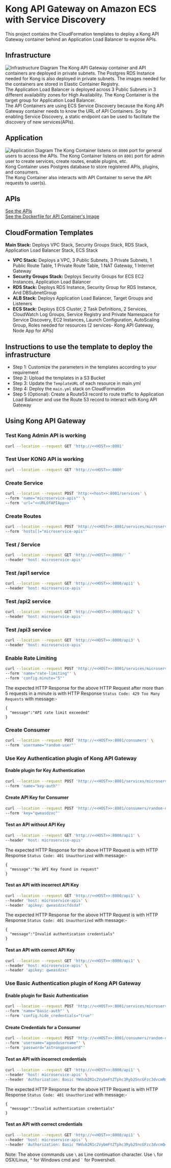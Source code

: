 # Kong API Gateway on Amazon ECS with Service Discovery

This project contains the CloudFormation templates to deploy a Kong API Gateway container behind an Application Load Balancer to expose APIs.

## Infrastructure
![Infrastructure Diagram](./images/Project1-Infrastructure.png)
The Kong API Gateway container and API containers are deployed in private subnets. The Postgres RDS Instance needed for Kong is also deployed in private subnets. The images needed for the containers are stored in Elastic Container Registry.\
The Application Load Balancer is deployed across 3 Public Subnets in 3 different availability zones for High Availability. The Kong Container is the target group for Application Load Balancer.\
The API Containers are using ECS Service Discovery because the Kong API Gateway container needs to know the URL of API Containers. So by enabling Service Discovery, a static endpoint can be used to facilitate the discovery of new services(APIs).

## Application
![Application Diagram](./images/Project1-Application.png)
The Kong Container listens on `8000` port for general users to access the APIs. The Kong Container listens on `8001` port for admin user to create services, create routes, enable plugins, etc.\
Kong Container uses Postgres database to store registered APIs, plugins, and consumers.\
The Kong Container also interacts with API Container to serve the API requests to user(s).

## APIs
[See the APIs](./Api/app.js "See the APIs")\
[See the Dockerfile for API Container's Image](./Api/Dockerfile "See the Dockerfile for API Container's Image")
## CloudFormation Templates

**Main Stack:** Deploys VPC Stack, Security Groups Stack, RDS Stack, Application Load Balancer Stack, ECS Stack
- **VPC Stack:** Deploys a VPC, 3 Public Subnets, 3 Private Subnets, 1 Public Route Table, 1 Private Route Table, 1 NAT Gateway, 1 Internet Gateway
- **Security Groups Stack:** Deploys Security Groups for ECS EC2 Instances, Application Load Balancer
- **RDS Stack:** Deploys RDS Instance, Security Group for RDS Instance, And DBSubnetGroup
- **ALB Stack:** Deploys Application Load Balancer, Target Groups and Listeners
- **ECS Stack:** Deploys ECS Cluster, 2 Task Definitions, 2 Services, CloudWatch Log Groups, Service Registry and Private Namespace for Service Discovery, EC2 Instances, Launch Configuration, AutoScaling Group, Roles needed for resources (2 services- Kong API Gateway, Node App for APIs)

## Instructions to use the  template to deploy the infrastructure
- Step 1: Customize the parameters in the templates according to your requirement
- Step 2: Upload the templates in a S3 Bucket
- Step 3: Update the `TemplateURL` of each resource in main.yml
- Step 4: Deploy the `main.yml` stack on CloudFormation
- Step 5 (Optional): Create a Route53 record to route traffic to Application Load Balancer and use the Route 53 record to interact with Kong API Gateway

## Using Kong API Gateway
### Test Kong Admin API is working

```bash
curl --location --request GET 'http://<<HOST>>:8001'
```

### Test User KONG API is working

```bash
curl --location --request GET 'http://<<HOST>>:8000'
```

### Create Service
```bash
curl --location --request POST 'http:<<host>>:8001/services' \
--form 'name="microservice-apis"' \
--form 'url="<<URLOfAPIApp>>'
```

### Create Routes
```bash
curl --location --request POST 'http://<<HOST>>:8001/services/microservice-apis/routes' \
--form 'hosts[]="microservice-apis"'
```

### Test / Service
```bash
curl --location --request GET 'http://<<HOST>>:8000/' `
--header 'host: microservice-apis'
```

### Test /api1 service
```bash
curl --location --request GET 'http://<<HOST>>:8000/api1' \
--header 'host: microservice-apis'
```

### Test /api2 service
```bash
curl --location --request GET 'http://<<HOST>>:8000/api2' \
--header 'host: microservice-apis'
```

### Test /api3 service
```bash
curl --location --request GET 'http://<<HOST>>:8000/api3' \
--header 'host: microservice-apis'
```

### Enable Rate Limiting
```bash
curl --location --request POST 'http://<<HOST>>:8001/services/microservice-apis/plugins/' \
--form 'name="rate-limiting"' \
--form 'config.minute="5"'
```

The expected HTTP Response for the above HTTP Request after more than 5 requests in a minute is with HTTP Response `Status Code: 429 Too Many Requests` with message:-
```
{
  "message":"API rate limit exceeded"
}
```
### Create Consumer
```bash
curl --location --request POST 'http://<<HOST>>:8001/consumers' \
--form 'username="random-user"'
```

### Use Key Authentication plugin of Kong API Gateway

#### Enable plugin for Key Authentication
```bash
curl --location --request POST 'http://<<HOST>>:8001/services/microservice-apis/plugins/' \
--form 'name="key-auth"'
```

#### Create API Key for Consumer
```bash
curl --location --request POST 'http://<<HOST>>:8001/consumers/random-user/key-auth/' \
--form 'key="qweasdzxc"'
```

#### Test an API without API Key
```bash
curl --location --request GET 'http://<<HOST>>:8000/api1' \
--header 'host: microservice-apis'
```
The expected HTTP Response for the above HTTP Request is with HTTP Response `Status Code: 401 Unauthorized` with message:-
```
{
  "message":"No API Key found in request"
}
```
#### Test an API with incorrect API Key

```bash
curl --location --request GET 'http://<<HOST>>:8000/api1' \
--header 'host: microservice-apis' \
--header 'apikey: qweasdzxcfdsdaf'
```
The expected HTTP Response for the above HTTP Request is with HTTP Response `Status Code: 401 Unauthorized` with message:-
```
{
  "message":"Invalid authentication credentials"
}
```
#### Test an API with correct API Key
```bash
curl --location --request GET 'http://<<HOST>>:8000/api1' \
--header 'host: microservice-apis' \
--header 'apikey: qweasdzxc'
```
### Use Basic Authentication plugin of Kong API Gateway

#### Enable plugin for Basic Authentication
```bash
curl --location --request POST 'http://<<HOST>>:8001/services/microservice-apis/plugins/' \
--form 'name="basic-auth"' \
--form 'config.hide_credentials="true"'
```

#### Create Credentials for a Consumer
```bash
curl --location --request POST 'http://<<HOST>>:8001/consumers/random-user/basic-auth/' \
--form 'username="agoodusername"' \
--form 'password="astrongpassword"'
```

#### Test an API with incorrect credentials
```bash
curl --location --request GET 'http://<<HOST>>:8000/api1' \
--header 'host: microservice-apis' \
--header 'Authorization: Basic YWdvb2R1c2VybmFtZTphc3Ryb25ncGFzc3dvcmRm'
```
The expected HTTP Response for the above HTTP Request is with HTTP Response `Status Code: 401 Unauthorized` with message:-
```
{
  "message":"Invalid authentication credentials"
}
```

#### Test an API with correct credentials
```bash
curl --location --request GET 'http://<<HOST>>:8000/api1' \
--header 'host: microservice-apis' \
--header 'Authorization: Basic YWdvb2R1c2VybmFtZTphc3Ryb25ncGFzc3dvcmQ='
```

Note: The above commands use `\` as Line continuation character. Use `\` for OSX/Linux, `^` for Windows cmd and `` ` `` for Powershell.